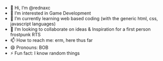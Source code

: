 - 👋 Hi, I’m @rednaxc
- 👀 I’m interested in Game Development
- 🌱 I’m currently learning web based coding (with the generic html, css, javascript languages)
- 💞️ I’m looking to collaborate on ideas & Inspiration for a first person frostpunk RTS
- 📫 How to reach me: erm, here thus far
- 😄 Pronouns: BOB
- ⚡ Fun fact: I know random things

<!---
TradesmanBOB/TradesmanBOB is a ✨ special ✨ repository because its `README.md` (this file) appears on your GitHub profile.
You can click the Preview link to take a look at your changes.
--->
